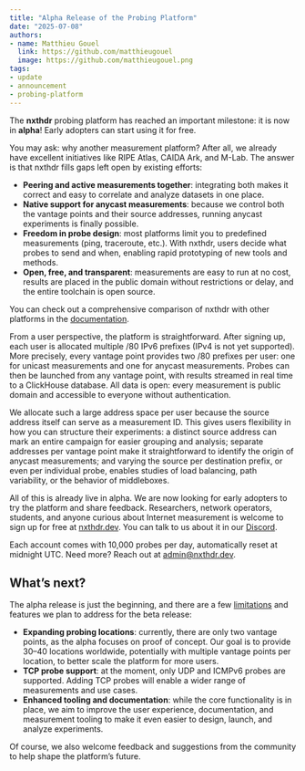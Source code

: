 ```yaml
---
title: "Alpha Release of the Probing Platform"
date: "2025-07-08"
authors:
- name: Matthieu Gouel
  link: https://github.com/matthieugouel
  image: https://github.com/matthieugouel.png
tags:
- update
- announcement
- probing-platform
---
```


The **nxthdr** probing platform has reached an important milestone: it is now in **alpha**! Early adopters can start using it for free.

<!--more-->

You may ask: why another measurement platform? After all, we already have excellent initiatives like RIPE Atlas, CAIDA Ark, and M-Lab.
The answer is that nxthdr fills gaps left open by existing efforts:

- **Peering and active measurements together**: integrating both makes it correct and easy to correlate and analyze datasets in one place.
- **Native support for anycast measurements**: because we control both the vantage points and their source addresses, running anycast experiments is finally possible.
- **Freedom in probe design**: most platforms limit you to predefined measurements (ping, traceroute, etc.). With nxthdr, users decide what probes to send and when, enabling rapid prototyping of new tools and methods.
- **Open, free, and transparent**: measurements are easy to run at no cost, results are placed in the public domain without restrictions or delay, and the entire toolchain is open source.

You can check out a comprehensive comparison of nxthdr with other platforms in the [documentation](https://docs.nxthdr.dev/docs/reference/comparison/).

From a user perspective, the platform is straightforward. After signing up, each user is allocated multiple /80 IPv6 prefixes (IPv4 is not yet supported). More precisely, every vantage point provides two /80 prefixes per user: one for unicast measurements and one for anycast measurements. Probes can then be launched from any vantage point, with results streamed in real time to a ClickHouse database. All data is open: every measurement is public domain and accessible to everyone without authentication.

We allocate such a large address space per user because the source address itself can serve as a measurement ID. This gives users flexibility in how you can structure their experiments: a distinct source address can mark an entire campaign for easier grouping and analysis; separate addresses per vantage point make it straightforward to identify the origin of anycast measurements; and varying the source per destination prefix, or even per individual probe, enables studies of load balancing, path variability, or the behavior of middleboxes.

All of this is already live in alpha. We are now looking for early adopters to try the platform and share feedback. Researchers, network operators, students, and anyone curious about Internet measurement is welcome to sign up for free at [nxthdr.dev](https://nxthdr.dev). You can talk to us about it in our [Discord](https://discord.gg/KRsVs7jafg).

Each account comes with 10,000 probes per day, automatically reset at midnight UTC. Need more? Reach out at [admin@nxthdr.dev](mailto:admin@nxthdr.dev).

## What’s next?

The alpha release is just the beginning, and there are a few [limitations](https://docs.nxthdr.dev/docs/measurements/limitations/) and features we plan to address for the beta release:

- **Expanding probing locations**: currently, there are only two vantage points, as the alpha focuses on proof of concept. Our goal is to provide 30–40 locations worldwide, potentially with multiple vantage points per location, to better scale the platform for more users.
- **TCP probe support**: at the moment, only UDP and ICMPv6 probes are supported. Adding TCP probes will enable a wider range of measurements and use cases.
- **Enhanced tooling and documentation**: while the core functionality is in place, we aim to improve the user experience, documentation, and measurement tooling to make it even easier to design, launch, and analyze experiments.

Of course, we also welcome feedback and suggestions from the community to help shape the platform’s future.
